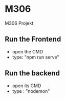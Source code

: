 # M306
M306 Projekt

## Run the Frontend
- open the CMD
- type: "npm run serve"

## Run the backend 
- open its CMD
- type : "nodemon"
